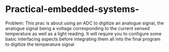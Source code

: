 # Practical-embedded-systems-
Problem: This prac is about using an ADC to digitize an analogue signal, the analogue signal being a voltage corresponding to the current sensed temperature as well as a light reading. It will require you to configure some basic interfacing aspects before integrating them all into the final program to digitize the temperature signal
